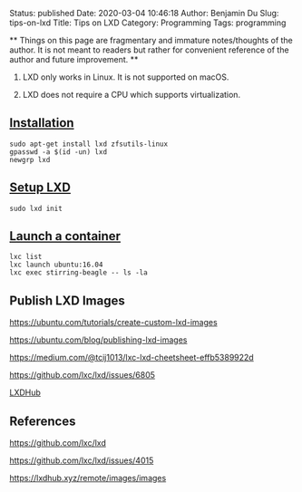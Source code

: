 Status: published
Date: 2020-03-04 10:46:18
Author: Benjamin Du
Slug: tips-on-lxd
Title: Tips on LXD
Category: Programming
Tags: programming

**
Things on this page are fragmentary and immature notes/thoughts of the author.
It is not meant to readers but rather for convenient reference of the author and future improvement.
**

1. LXD only works in Linux.
    It is not supported on macOS.

2. LXD does not require a CPU which supports virtualization. 

## [Installation](https://ubuntu.com/tutorials/tutorial-setting-up-lxd-1604#2-install-lxd)

    sudo apt-get install lxd zfsutils-linux
    gpasswd -a $(id -un) lxd
    newgrp lxd

## [Setup LXD](https://ubuntu.com/tutorials/tutorial-setting-up-lxd-1604#3-setup-lxd)

    sudo lxd init

## [Launch a container](https://ubuntu.com/tutorials/tutorial-setting-up-lxd-1604#4-launch-a-container)

    lxc list
    lxc launch ubuntu:16.04
    lxc exec stirring-beagle -- ls -la


## Publish LXD Images

https://ubuntu.com/tutorials/create-custom-lxd-images

https://ubuntu.com/blog/publishing-lxd-images

https://medium.com/@tcij1013/lxc-lxd-cheetsheet-effb5389922d

https://github.com/lxc/lxd/issues/6805

[LXDHub](https://lxdhub.xyz/remote/images/images)

## References

https://github.com/lxc/lxd

https://github.com/lxc/lxd/issues/4015

https://lxdhub.xyz/remote/images/images